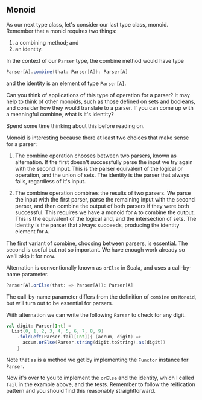 ## Monoid

As our next type class, let's consider our last type class, monoid. Remember that a monid requires two things:

1. a combining method; and
2. an identity.

In the context of our `Parser` type, the combine method would have type

```scala
Parser[A].combine(that: Parser[A]): Parser[A]
```

and the identity is an element of type `Parser[A]`.

Can you think of applications of this type of operation for a parser? It may help to think of other monoids, such as those defined on sets and booleans, and consider how they would translate to a parser. If you can come up with a meaningful combine, what is it's identity?

Spend some time thinking about this before reading on.

Monoid is interesting because there at least two choices that make sense for a parser:

1. The combine operation chooses between two parsers, known as alternation. If the first doesn't successfully parse the input we try again with the second input. This is the parser equivalent of the logical or operation, and the union of sets. The identity is the parser that always fails, regardless of it's input.

2. The combine operation combines the results of two parsers. We parse the input with the first parser, parse the remaining input with the second parser, and then combine the output of both parsers if they were both successful. This requires we have a monoid for `A` to combine the output. This is the equivalent of the logical and, and the intersection of sets. The identity is the parser that always succeeds, producing the identity element for `A`.

The first variant of combine, choosing between parsers, is essential. The second is useful but not so important. We have enough work already so we'll skip it for now.

Alternation is conventionally known as `orElse` in Scala, and uses a call-by-name parameter. 

```scala
Parser[A].orElse(that: => Parser[A]): Parser[A]
```

The call-by-name parameter differs from the definition of `combine` on `Monoid`, but will turn out to be essential for parsers.

With alternation we can write the following `Parser` to check for any digit.

```scala
val digit: Parser[Int] =
  List(0, 1, 2, 3, 4, 5, 6, 7, 8, 9)
    .foldLeft(Parser.fail[Int]){ (accum, digit) =>
      accum.orElse(Parser.string(digit.toString).as(digit)) 
    }
```

Note that `as` is a method we get by implementing the `Functor` instance for `Parser`.

Now it's over to you to implement the `orElse` and the identity, which I called `fail` in the example above, and the tests. Remember to follow the reification pattern and you should find this reasonably straightforward.
